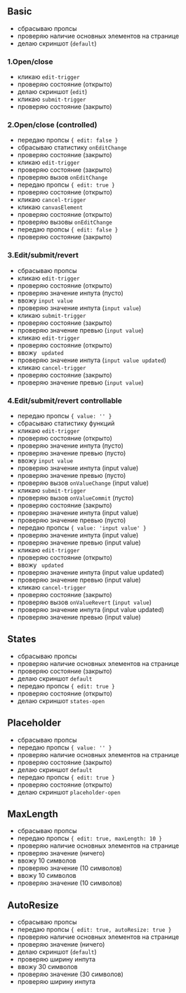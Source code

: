 ## Basic

- сбрасываю пропсы
- проверяю наличие основных элементов на странице
- делаю скриншот (`default`)

### 1.Open/close

- кликаю `edit-trigger`
- проверяю состояние (открыто)
- делаю скриншот (`edit`)
- кликаю `submit-trigger`
- проверяю состояние (закрыто)

### 2.Open/close (controlled)

- передаю пропсы `{ edit: false }`
- сбрасываю статистику `onEditChange`
- проверяю состояние (закрыто)
- кликаю `edit-trigger`
- проверяю состояние (закрыто)
- проверяю вызов `onEditChange`
- передаю пропсы `{ edit: true }`
- проверяю состояние (открыто)
- кликаю `cancel-trigger`
- кликаю `canvasElement`
- проверяю состояние (открыто)
- проверяю вызовы `onEditChange`
- передаю пропсы `{ edit: false }`
- проверяю состояние (закрыто)

### 3.Edit/submit/revert

- сбрасываю пропсы
- кликаю `edit-trigger`
- проверяю состояние (открыто)
- проверяю значение инпута (пусто)
- ввожу `input value`
- проверяю значение инпута (`input value`)
- кликаю `submit-trigger`
- проверяю состояние (закрыто)
- проверяю значение превью (`input value`)
- кликаю `edit-trigger`
- проверяю состояние (открыто)
- ввожу ` updated`
- проверяю значение инпута (`input value updated`)
- кликаю `cancel-trigger`
- проверяю состояние (закрыто)
- проверяю значение превью (`input value`)

### 4.Edit/submit/revert controllable

- передаю пропсы `{ value: '' }`
- сбрасываю статистику функций
- кликаю `edit-trigger`
- проверяю состояние (открыто)
- проверяю значение инпута (пусто)
- проверяю значение превью (пусто)
- ввожу `input value`
- проверяю значение инпута (input value)
- проверяю значение превью (пусто)
- проверяю вызов `onValueChange` (input value)
- кликаю `submit-trigger`
- проверяю вызов `onValueCommit` (пусто)
- проверяю состояние (закрыто)
- проверяю значение инпута (input value)
- проверяю значение превью (пусто)
- передаю пропсы `{ value: 'input value' }`
- проверяю значение инпута (input value)
- проверяю значение превью (input value)
- кликаю `edit-trigger`
- проверяю состояние (открыто)
- ввожу ` updated`
- проверяю значение инпута (input value updated)
- проверяю значение превью (input value)
- кликаю `cancel-trigger`
- проверяю состояние (закрыто)
- проверяю вызов `onValueRevert` (`input value`)
- проверяю значение инпута (input value updated)
- проверяю значение превью (input value)

## States

- сбрасываю пропсы
- проверяю наличие основных элементов на странице
- проверяю состояние (закрыто)
- делаю скриншот `default`
- передаю пропсы `{ edit: true }`
- проверяю состояние (открыто)
- делаю скриншот `states-open`

## Placeholder

- сбрасываю пропсы
- передаю пропсы `{ value: '' }`
- проверяю наличие основных элементов на странице
- проверяю состояние (закрыто)
- делаю скриншот `default`
- передаю пропсы `{ edit: true }`
- проверяю состояние (открыто)
- делаю скриншот `placeholder-open`

## MaxLength

- сбрасываю пропсы
- передаю пропсы `{ edit: true, maxLength: 10 }`
- проверяю наличие основных элементов на странице
- проверяю значение (ничего)
- ввожу 10 символов
- проверяю значение (10 символов)
- ввожу 10 символов
- проверяю значение (10 символов)

## AutoResize

- сбрасываю пропсы
- передаю пропсы `{ edit: true, autoResize: true }`
- проверяю наличие основных элементов на странице
- проверяю значение (ничего)
- делаю скриншот (`default`)
- проверяю ширину инпута
- ввожу 30 символов
- проверяю значение (30 символов)
- проверяю ширину инпута
